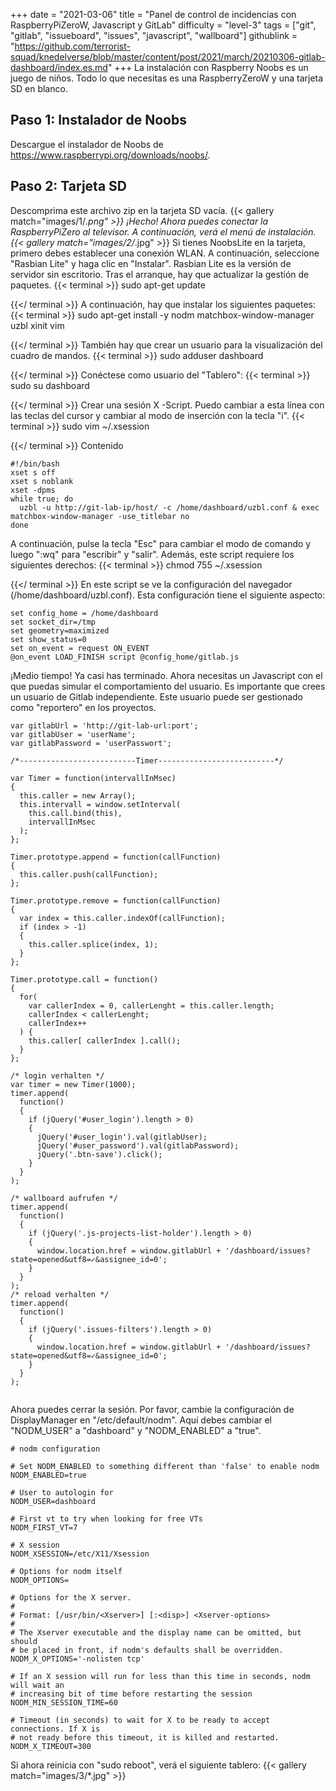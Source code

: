 +++
date = "2021-03-06"
title = "Panel de control de incidencias con RaspberryPiZeroW, Javascript y GitLab"
difficulty = "level-3"
tags = ["git", "gitlab", "issueboard", "issues", "javascript", "wallboard"]
githublink = "https://github.com/terrorist-squad/knedelverse/blob/master/content/post/2021/march/20210306-gitlab-dashboard/index.es.md"
+++
La instalación con Raspberry Noobs es un juego de niños. Todo lo que necesitas es una RaspberryZeroW y una tarjeta SD en blanco.
## Paso 1: Instalador de Noobs
Descargue el instalador de Noobs de https://www.raspberrypi.org/downloads/noobs/.
## Paso 2: Tarjeta SD
Descomprima este archivo zip en la tarjeta SD vacía.
{{< gallery match="images/1/*.png" >}}
¡Hecho! Ahora puedes conectar la RaspberryPiZero al televisor. A continuación, verá el menú de instalación.
{{< gallery match="images/2/*.jpg" >}}
Si tienes NoobsLite en la tarjeta, primero debes establecer una conexión WLAN. A continuación, seleccione "Rasbian Lite" y haga clic en "Instalar". Rasbian Lite es la versión de servidor sin escritorio. Tras el arranque, hay que actualizar la gestión de paquetes.
{{< terminal >}}
sudo apt-get update

{{</ terminal >}}
A continuación, hay que instalar los siguientes paquetes:
{{< terminal >}}
sudo apt-get install -y nodm matchbox-window-manager uzbl xinit vim

{{</ terminal >}}
También hay que crear un usuario para la visualización del cuadro de mandos.
{{< terminal >}}
sudo adduser dashboard

{{</ terminal >}}
Conéctese como usuario del "Tablero":
{{< terminal >}}
sudo su dashboard

{{</ terminal >}}
Crear una sesión X -Script. Puedo cambiar a esta línea con las teclas del cursor y cambiar al modo de inserción con la tecla "i".
{{< terminal >}}
sudo vim ~/.xsession

{{</ terminal >}}
Contenido
```
#!/bin/bash 
xset s off 
xset s noblank 
xset -dpms 
while true; do 
  uzbl -u http://git-lab-ip/host/ -c /home/dashboard/uzbl.conf & exec matchbox-window-manager -use_titlebar no
done

```
A continuación, pulse la tecla "Esc" para cambiar el modo de comando y luego ":wq" para "escribir" y "salir". Además, este script requiere los siguientes derechos:
{{< terminal >}}
chmod 755 ~/.xsession

{{</ terminal >}}
En este script se ve la configuración del navegador (/home/dashboard/uzbl.conf). Esta configuración tiene el siguiente aspecto:
```
set config_home = /home/dashboard 
set socket_dir=/tmp 
set geometry=maximized 
set show_status=0 
set on_event = request ON_EVENT 
@on_event LOAD_FINISH script @config_home/gitlab.js

```
¡Medio tiempo! Ya casi has terminado. Ahora necesitas un Javascript con el que puedas simular el comportamiento del usuario. Es importante que crees un usuario de Gitlab independiente. Este usuario puede ser gestionado como "reportero" en los proyectos.
```
var gitlabUrl = 'http://git-lab-url:port';
var gitlabUser = 'userName';
var gitlabPassword = 'userPasswort';

/*--------------------------Timer--------------------------*/

var Timer = function(intervallInMsec)
{
  this.caller = new Array();
  this.intervall = window.setInterval(
    this.call.bind(this),
    intervallInMsec
  );
};

Timer.prototype.append = function(callFunction)
{
  this.caller.push(callFunction);
};

Timer.prototype.remove = function(callFunction)
{
  var index = this.caller.indexOf(callFunction);
  if (index > -1) 
  {
    this.caller.splice(index, 1);
  }
};

Timer.prototype.call = function()
{
  for(
    var callerIndex = 0, callerLenght = this.caller.length;
    callerIndex < callerLenght;
    callerIndex++
  ) {
    this.caller[ callerIndex ].call();
  }
};

/* login verhalten */
var timer = new Timer(1000);
timer.append(
  function()
  {
    if (jQuery('#user_login').length > 0)
    {
      jQuery('#user_login').val(gitlabUser);
      jQuery('#user_password').val(gitlabPassword);
      jQuery('.btn-save').click();
    }
  }
);

/* wallboard aufrufen */
timer.append(
  function()
  {
    if (jQuery('.js-projects-list-holder').length > 0)
    {
      window.location.href = window.gitlabUrl + '/dashboard/issues?state=opened&utf8=✓&assignee_id=0';
    }
  }
);
/* reload verhalten */
timer.append(
  function()
  {
    if (jQuery('.issues-filters').length > 0)
    {
      window.location.href = window.gitlabUrl + '/dashboard/issues?state=opened&utf8=✓&assignee_id=0';
    }
  }
);


```
Ahora puedes cerrar la sesión. Por favor, cambie la configuración de DisplayManager en "/etc/default/nodm". Aquí debes cambiar el "NODM_USER" a "dashboard" y "NODM_ENABLED" a "true".
```
# nodm configuration

# Set NODM_ENABLED to something different than 'false' to enable nodm
NODM_ENABLED=true

# User to autologin for
NODM_USER=dashboard

# First vt to try when looking for free VTs
NODM_FIRST_VT=7

# X session
NODM_XSESSION=/etc/X11/Xsession

# Options for nodm itself
NODM_OPTIONS=

# Options for the X server.
#
# Format: [/usr/bin/<Xserver>] [:<disp>] <Xserver-options>
#
# The Xserver executable and the display name can be omitted, but should
# be placed in front, if nodm's defaults shall be overridden.
NODM_X_OPTIONS='-nolisten tcp'

# If an X session will run for less than this time in seconds, nodm will wait an
# increasing bit of time before restarting the session
NODM_MIN_SESSION_TIME=60

# Timeout (in seconds) to wait for X to be ready to accept connections. If X is
# not ready before this timeout, it is killed and restarted.
NODM_X_TIMEOUT=300

```
Si ahora reinicia con "sudo reboot", verá el siguiente tablero:
{{< gallery match="images/3/*.jpg" >}}